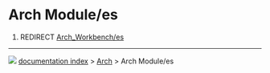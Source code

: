 # Arch Module/es
1.  REDIRECT [Arch_Workbench/es](Arch_Workbench/es.md)



---
![](images/Button_right.svg) [documentation index](../README.md) > [Arch](Arch_Workbench.md) > Arch Module/es
